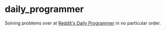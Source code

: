 daily_programmer
================
Solving problems over at [Reddit's Daily Programmer](http://www.reddit.com/r/dailyprogrammer) in no particular order.
